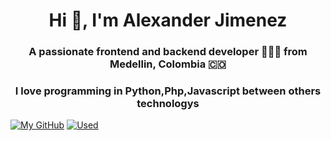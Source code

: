 

<h1 align="center">Hi 👋, I'm Alexander Jimenez</h1>
<h3 align="center">A passionate frontend and backend developer 👨🏻‍💻 from Medellin, Colombia 🇨🇴</h3>

<p align="center">
  <h3 align="center">I love programming in Python,Php,Javascript between others technologys</h3>
</p>



[![My GitHub](https://github-readme-stats.vercel.app/api/?username=stevenhdz&count_private=false&theme=tokyonight&showicons=true)]() [![Used](https://github-readme-stats.vercel.app/api/top-langs/?username=stevenhdz&layout=compact&langs_count=8&theme=tokyonight)]()

